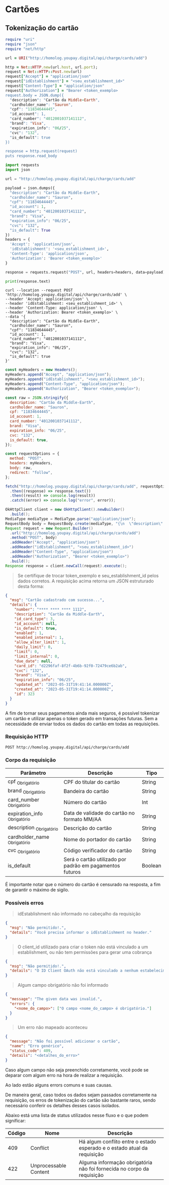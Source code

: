 # Cartões

## Tokenização do cartão

```ruby
require "uri"
require "json"
require "net/http"

url = URI("http://homolog.youpay.digital/api/charge/cards/add")

http = Net::HTTP.new(url.host, url.port);
request = Net::HTTP::Post.new(url)
request["Accept"] = "application/json"
request["idEstablishment"] = "<seu_establishment_id>"
request["Content-Type"] = "application/json"
request["Authorization"] = "Bearer <token_exemplo>
request.body = JSON.dump({
  "description": "Cartão da Middle-Earth",
  "cardholder_name": "Sauron",
  "cpf": "11834644445",
  "id_account": 1,
  "card_number": "4012001037141112",
  "brand": "Visa",
  "expiration_info": "06/25",
  "cvc": "132",
  "is_default": true
})

response = http.request(request)
puts response.read_body
```

```python
import requests
import json

url = "http://homolog.youpay.digital/api/charge/cards/add"

payload = json.dumps({
  "description": "Cartão da Middle-Earth",
  "cardholder_name": "Sauron",
  "cpf": "11834644445",
  "id_account": 1,
  "card_number": "4012001037141112",
  "brand": "Visa",
  "expiration_info": "06/25",
  "cvc": "132",
  "is_default": True
})
headers = {
  'Accept': 'application/json',
  'idEstablishment': '<seu_establishment_id>',
  'Content-Type': 'application/json',
  'Authorization': 'Bearer <token_exemplo>'
}

response = requests.request("POST", url, headers=headers, data=payload)

print(response.text)
```

```shell
curl --location --request POST 'http://homolog.youpay.digital/api/charge/cards/add' \
--header 'Accept: application/json' \
--header 'idEstablishment: <seu_establishment_id>' \
--header 'Content-Type: application/json' \
--header 'Authorization: Bearer <token_exemplo>' \
--data '{
  "description": "Cartão da Middle-Earth",
  "cardholder_name": "Sauron",
  "cpf": "11834644445",
  "id_account": 1,
  "card_number": "4012001037141112",
  "brand": "Visa",
  "expiration_info": "06/25",
  "cvc": "132",
  "is_default": true
}'
```

```javascript
const myHeaders = new Headers();
myHeaders.append("Accept", "application/json");
myHeaders.append("idEstablishment", "<seu_establishment_id>");
myHeaders.append("Content-Type", "application/json");
myHeaders.append("Authorization", "Bearer <token_exemplo>");

const raw = JSON.stringify({
  description: "Cartão da Middle-Earth",
  cardholder_name: "Sauron",
  cpf: "11834644445",
  id_account: 1,
  card_number: "4012001037141112",
  brand: "Visa",
  expiration_info: "06/25",
  cvc: "132",
  is_default: true,
});

const requestOptions = {
  method: "POST",
  headers: myHeaders,
  body: raw,
  redirect: "follow",
};

fetch("http://homolog.youpay.digital/api/charge/cards/add", requestOptions)
  .then((response) => response.text())
  .then((result) => console.log(result))
  .catch((error) => console.log("error", error));
```

```java
OkHttpClient client = new OkHttpClient().newBuilder()
  .build();
MediaType mediaType = MediaType.parse("application/json");
RequestBody body = RequestBody.create(mediaType, "{\n  \"description\": \"Cartão da Middle-Earth\",\n  \"cardholder_name\": \"Sauron\",\n  \"cpf\": \"11834644445\",\n  \"id_account\": 1,\n  \"card_number\": \"4012001037141112\",\n  \"brand\": \"Visa\",\n  \"expiration_info\": \"06/25\",\n  \"cvc\": \"132\",\n  \"is_default\": true\n}");
Request request = new Request.Builder()
  .url("http://homolog.youpay.digital/api/charge/cards/add")
  .method("POST", body)
  .addHeader("Accept", "application/json")
  .addHeader("idEstablishment", "<seu_establishment_id>")
  .addHeader("Content-Type", "application/json")
  .addHeader("Authorization", "Bearer <token_exemplo>")
  .build();
Response response = client.newCall(request).execute();
```

> Se certifique de trocar token_exemplo e seu_establishment_id pelos dados corretos.
> A requisição acima retorna um JSON estruturado desta forma:

```json
{
  "msg": "Cartão cadastrado com sucesso...",
  "details": {
    "number": "**** **** **** 1112",
    "description": "Cartão da Middle-Earth",
    "id_card_type": 3,
    "id_account": null,
    "is_default": true,
    "enabled": 1,
    "enabled_internal": 1,
    "allow_alter_limit": 1,
    "daily_limit": 0,
    "limit": 0,
    "limit_internal": 0,
    "due_date": null,
    "card_id": "d2296faf-8f2f-4b6b-92f0-72479ce6b2ab",
    "cvc": "132",
    "brand": "Visa",
    "expiration_info": "06/25",
    "updated_at": "2023-05-31T19:41:14.000000Z",
    "created_at": "2023-05-31T19:41:14.000000Z",
    "id": 323
  }
}
```

A fim de tornar seus pagamentos ainda mais seguros, é possível tokenizar um cartão e utilizar apenas o token gerado em transações futuras. Sem a necessidade de enviar todos os dados do cartão em todas as requisições.

### Requisição HTTP

`POST http://homolog.youpay.digital/api/charge/cards/add`

### Corpo da requisição

| Parâmetro                              | Descrição                                                | Tipo    |
| -------------------------------------- | -------------------------------------------------------- | ------- |
| cpf <sub>Obrigatório</sub>             | CPF do titular do cartão                                 | String  |
| brand <sub>Obrigatório</sub>           | Bandeira do cartão                                       | String  |
| card_number <sub>Obrigatório</sub>     | Número do cartão                                         | Int     |
| expiration_info <sub>Obrigatório</sub> | Data de validade do cartão no formato MM/AA              | String  |
| description <sub>Obrigatório</sub>     | Descrição do cartão                                      | String  |
| cardholder_name <sub>Obrigatório</sub> | Nome do portador do cartão                               | String  |
| cvc <sub>Obrigatório</sub>             | Código verificador do cartão                             | String  |
| is_default                             | Será o cartão utilizado por padrão em pagamentos futuros | Boolean |

<aside class="notice">
É importante notar que o número do cartão é censurado na resposta, a fim de garantir o máximo de sigilo.
</aside>

### Possíveis erros

> idEstablishment não informado no cabeçalho da requisição

```json
{
  "msg": "Não permitido!.",
  "details": "Você precisa informar o idEstablishment no header."
}
```

> O client_id utilizado para criar o token não está vinculado a um establishment, ou não tem permissões para gerar uma cobrança

```json
{
  "msg": "Não permitido!.",
  "details": "O ID Client OAuth não está vinculado a nenhum estabelecimento, ou não tem permissão para o mesmo."
}
```

> Algum campo obrigatório não foi informado

```json
{
  "message": "The given data was invalid.",
  "errors": {
    "<nome_do_campo>": ["O campo <nome_do_campo> é obrigatório."]
  }
}
```

> Um erro não mapeado aconteceu

```json
{
  "message": "Não foi possível adicionar o cartão",
  "name": "Erro genérico",
  "status_code": 409,
  "details": "<detalhes_do_erro>"
}
```

Caso algum campo não seja preenchido corretamente, você pode se deparar com algum erro na hora de realizar a requisição.

Ao lado estão alguns errors comuns e suas causas.

De maneira geral, caso todos os dados sejam passados corretamente na requisição, os erros de tokenização do cartão são bastante raros, sendo necessário conferir os detalhes desses casos isolados.

Abaixo está uma lista de status utilizados nesse fluxo e o que podem significar:

| Código | Nome                  | Descrição                                                                |
| ------ | --------------------- | ------------------------------------------------------------------------ |
| 409    | Conflict              | Há algum conflito entre o estado esperado e o estado atual da requisição |
| 422    | Unprocessable Content | Alguma informação obrigatória não foi fornecida no corpo da requisição   |
